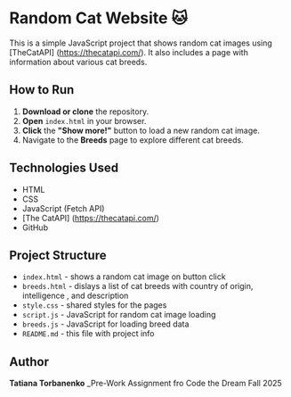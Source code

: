 # Random Cat Website 🐱

This is a simple JavaScript project that shows random cat images using [TheCatAPI] (https://thecatapi.com/).
It also includes a page with information about various cat breeds.

## How to Run

1. **Download or clone** the repository.
2. **Open** `index.html` in your browser.
3. **Click** the **"Show more!"** button to load a new random cat image.
4. Navigate to the **Breeds** page to explore different cat breeds.

## Technologies Used

- HTML
- CSS
- JavaScript (Fetch API)
- [The CatAPI] (https://thecatapi.com/)
- GitHub

## Project Structure

- `index.html` - shows a random cat image on button click
- `breeds.html` - dislays a list of cat breeds with country of origin, intelligence , and description
- `style.css` - shared styles for the pages
- `script.js` - JavaScript for random cat image loading
- `breeds.js` - JavaScript for loading breed data
- `README.md` - this file with project info

## Author

**Tatiana Torbanenko** 
_Pre-Work Assignment fro Code the Dream
Fall 2025